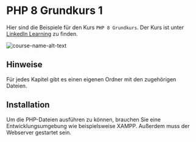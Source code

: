 # PHP 8 Grundkurs 1
Hier sind die Beispiele für den Kurs `PHP 8 Grundkurs`. Der Kurs ist unter [LinkedIn Learning][lil-course-url] zu finden.

![course-name-alt-text][lil-thumbnail-url] 

## Hinweise
Für jedes Kapitel gibt es einen eigenen Ordner mit den zugehörigen Dateien.


## Installation
 Um die PHP-Dateien ausführen zu können, brauchen Sie eine Entwicklungsumgebung wie beispielsweise XAMPP. Außerdem muss der Webserver gestartet sein.
	

[0]: # (Replace these placeholder URLs with actual course URLs)

[lil-course-url]: https://www.linkedin.com/learning/
[lil-thumbnail-url]: http://

